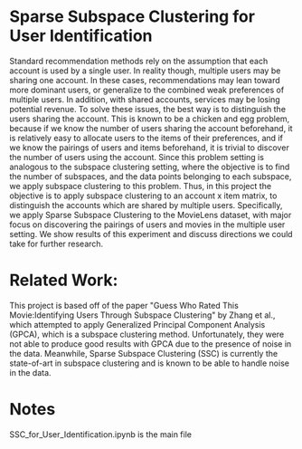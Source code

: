 # Sparse Subspace Clustering for User Identification
Standard recommendation methods rely on the assumption that each account is used by a single user. In reality though, multiple users may be sharing one account. In these cases, recommendations may lean toward more dominant users, or generalize to the combined weak preferences of multiple users. In addition, with shared accounts, services may be losing potential revenue. To solve these issues, the best way is to distinguish the users sharing the account. This is known to be a chicken and egg problem, because if we know the number of users sharing the account beforehand, it is relatively easy to allocate users to the items of their preferences, and if we know the pairings of users and items beforehand, it is trivial to discover the number of users using the account. Since this problem setting is analogous to the subspace clustering setting, where the objective is to find the number of subspaces, and the data points belonging to each subspace, we apply subspace clustering to this problem. Thus, in this project the objective is to apply subspace clustering to an account x item matrix, to distinguish the accounts which are shared by multiple users. Specifically, we apply Sparse Subspace Clustering to the MovieLens dataset, with major focus on discovering the pairings of users and movies in the multiple user setting. We show results of this experiment and discuss directions we could take for further research.

# Related Work:
This project is based off of the paper "Guess Who Rated This Movie:Identifying Users Through Subspace Clustering" by Zhang et al., which attempted to apply Generalized Principal Component Analysis (GPCA), which is a subspace clustering method. Unfortunately, they were not able to produce good results with GPCA due to the presence of noise in the data. Meanwhile, Sparse Subspace Clustering (SSC) is currently the state-of-art in subspace clustering and is known to be able to handle noise in the data.

# Notes  
SSC_for_User_Identification.ipynb is the main file
